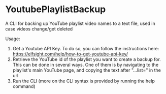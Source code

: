 # YoutubePlaylistBackup
A CLI for backing up YouTube playlist video names to a text file, used in case videos change/get deleted

Usage:
1. Get a Youtube API Key. To do so, you can follow the instructions here: https://elfsight.com/help/how-to-get-youtube-api-key/
2. Retrieve the YouTube id of the playlist you want to create a backup for. This can be done in several ways. One of them is by navigating to the playlist's main YouTube page, and copying the text after "...list=" in the url
3. Run the CLI (more on the CLI syntax is provided by running the help command)
